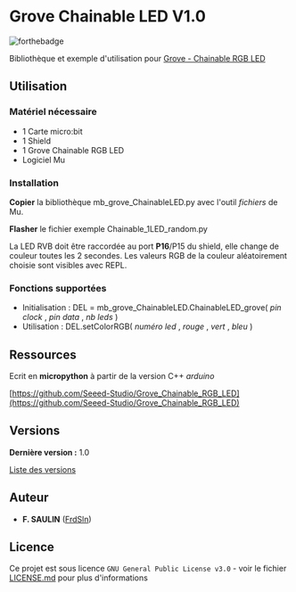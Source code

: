 # Grove Chainable LED V1.0

![forthebadge](https://forthebadge.com/images/badges/made-with-python.svg)

Bibliothèque et exemple d'utilisation pour [Grove - Chainable RGB LED](https://wiki.seeedstudio.com/Grove-Chainable_RGB_LED/)

## Utilisation

### Matériel nécessaire

- 1 Carte micro:bit
- 1 Shield
- 1 Grove Chainable RGB LED
- Logiciel Mu

### Installation

**Copier** la bibliothèque mb_grove_ChainableLED.py avec l'outil _fichiers_ de Mu.

**Flasher** le fichier exemple Chainable_1LED_random.py 

La LED RVB doit être raccordée au port **P16**/P15 du shield, elle change de couleur toutes les 2 secondes. Les valeurs RGB de la couleur aléatoirement choisie sont visibles avec REPL.

### Fonctions supportées

- Initialisation : DEL = mb_grove_ChainableLED.ChainableLED_grove( _pin clock_ , _pin data_ , _nb leds_ ) 
- Utilisation : DEL.setColorRGB( _numéro led_ , _rouge_ , _vert_ , _bleu_ )

## Ressources

Ecrit en **micropython** à partir de la version C++ _arduino_

[https://github.com/Seeed-Studio/Grove_Chainable_RGB_LED](https://github.com/Seeed-Studio/Grove_Chainable_RGB_LED)

## Versions

**Dernière version :** 1.0

[Liste des versions](https://github.com/FrdSln/grove_Chainable_RGB_LED/tags)

## Auteur

* **F. SAULIN** ([FrdSln](https://github.com/FrdSln))

## Licence

Ce projet est sous licence ``GNU General Public License v3.0`` - voir le fichier [LICENSE.md](LICENSE.md) pour plus d'informations